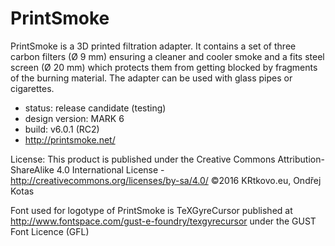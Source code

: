 # PrintSmoke
PrintSmoke is a 3D printed filtration adapter.
It contains a set of three carbon filters (Ø 9 mm) ensuring a cleaner and cooler smoke and a fits steel screen (Ø 20 mm) which protects them from getting blocked by fragments of the burning material.
The adapter can be used with glass pipes or cigarettes.

- status: release candidate (testing)
- design version: MARK 6
- build: v6.0.1  (RC2)
- http://printsmoke.net/

License: This product is published under the Creative Commons Attribution-ShareAlike 4.0 International License - http://creativecommons.org/licenses/by-sa/4.0/
©2016 KRtkovo.eu, Ondřej Kotas

Font used for logotype of PrintSmoke is TeXGyreCursor published at http://www.fontspace.com/gust-e-foundry/texgyrecursor under the GUST Font Licence (GFL)
